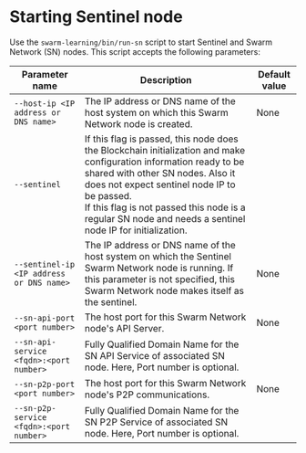 # <a name="GUID-658BD7CB-5200-4597-8035-F3AF7F9EF365"/> Starting Sentinel node

Use the `swarm-learning/bin/run-sn` script to start Sentinel and Swarm Network \(SN\) nodes. This script accepts the following parameters:

|Parameter name|Description|Default value|
|--------------|-----------|-------------|
|`--host-ip <IP address or DNS name>`| The IP address or DNS name of the host system on which this Swarm Network node is created.<br> |None|
|`--sentinel`| If this flag is passed, this node does the Blockchain initialization and make configuration information ready to be shared with other SN nodes. Also it does not expect sentinel node IP to be passed.<br> If this flag is not passed this node is a regular SN node and needs a sentinel node IP for initialization.<br> | |
|`--sentinel-ip <IP address or DNS name>`| The IP address or DNS name of the host system on which the Sentinel Swarm Network node is running. If this parameter is not specified, this Swarm Network node makes itself as the sentinel.<br> |None|
|`--sn-api-port <port number>`|The host port for this Swarm Network node's API Server.|None|
|`--sn-api-service <fqdn>:<port number>`|Fully Qualified Domain Name for the SN API Service of associated SN node. Here, Port number is optional.| |
|`--sn-p2p-port <port number>`|The host port for this Swarm Network node's P2P communications.|None|
|`--sn-p2p-service <fqdn>:<port number>`|Fully Qualified Domain Name for the SN P2P Service of associated SN node. Here, Port number is optional.| |
